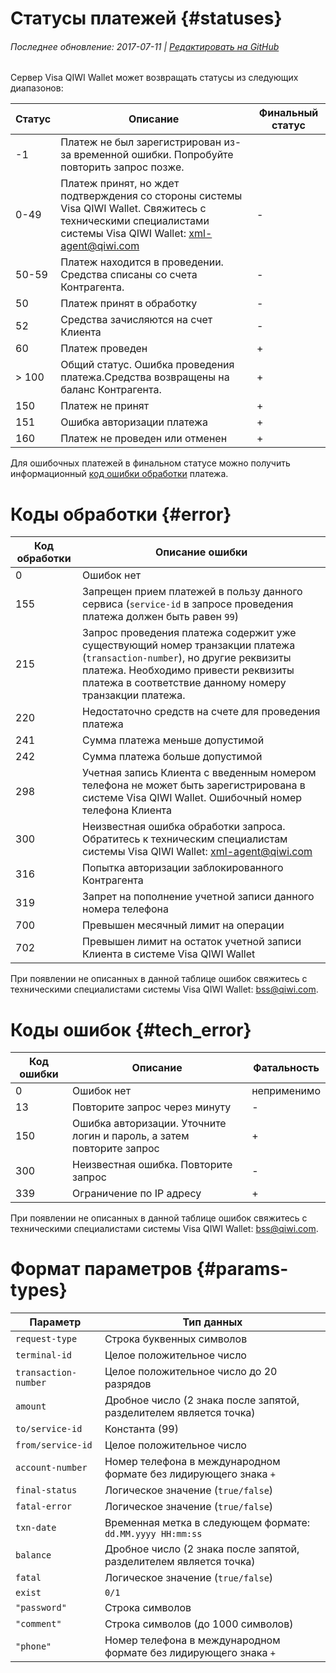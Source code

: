 # Статусы платежей {#statuses}

###### Последнее обновление: 2017-07-11 | [Редактировать на GitHub](https://github.com/QIWI-API/topup-wallet-doc/blob/master/_errors_ru.html.md)

Сервер Visa QIWI Wallet может возвращать статусы из следующих диапазонов:

Статус | Описание | Финальный статус
-----|---------|-------------
\-1	| Платеж не был зарегистрирован из-за временной ошибки. Попробуйте повторить запрос позже.|
0\-49|Платеж принят, но ждет подтверждения со стороны системы Visa QIWI Wallet. Свяжитесь с техническими специалистами системы Visa QIWI Wallet: <a href="mailto:xml-agent@qiwi.com">xml-agent@qiwi.com</a> | \-
50\-59	| Платеж находится в проведении. Средства списаны со счета Контрагента.| \-
50|Платеж принят в обработку| \-
52|Средства зачисляются на счет Клиента| \-
60|Платеж проведен| \+
\> 100|Общий статус. Ошибка проведения платежа.Средства возвращены на баланс Контрагента.| \+
150|Платеж не принят|\+
151|Ошибка авторизации платежа|\+
160|Платеж не проведен или отменен|\+

Для ошибочных платежей в финальном статусе можно получить информационный [код ошибки обработки](#error) платежа.

# Коды обработки {#error}

Код обработки| Описание ошибки
-----|--------
0| Ошибок нет
155|Запрещен прием платежей в пользу данного сервиса (`service-id` в запросе проведения платежа должен быть равен `99`)
215| Запрос проведения платежа содержит уже существующий номер транзакции платежа (`transaction-number`), но другие реквизиты платежа. Необходимо привести реквизиты платежа в соответствие данному номеру транзакции платежа.
220|Недостаточно средств на счете для проведения платежа
241|Сумма платежа меньше допустимой
242|Сумма платежа больше допустимой
298|Учетная запись Клиента с введенным номером телефона не может быть зарегистрирована в системе Visa QIWI Wallet. Ошибочный номер телефона Клиента
300|Неизвестная ошибка обработки запроса. Обратитесь к техническим специалистам системы Visa QIWI Wallet: <a href="mailto:xml-agent@qiwi.com">xml-agent@qiwi.com</a>
316|Попытка авторизации заблокированного Контрагента
319|Запрет на пополнение учетной записи данного номера телефона
700|Превышен месячный лимит на операции
702|Превышен лимит на остаток учетной записи Клиента в системе Visa QIWI Wallet

При появлении не описанных в данной таблице ошибок свяжитесь с техническими специалистами системы Visa QIWI Wallet: <a href="mailto:bss@qiwi.com">bss@qiwi.com</a>.

# Коды ошибок {#tech_error}

Код ошибки|Описание|Фатальность
----|------|---------
0|Ошибок нет|неприменимо
13|Повторите запрос через минуту|\-
150|Ошибка авторизации. Уточните логин и пароль, а затем повторите запрос|\+
300|Неизвестная ошибка. Повторите запрос|\-
339|Ограничение по IP адресу|\+

При появлении не описанных в данной таблице ошибок свяжитесь с техническими специалистами системы Visa QIWI Wallet: <a href="mailto:bss@qiwi.com">bss@qiwi.com</a>.

# Формат параметров {#params-types}

Параметр|Тип данных
--------|----------
`request-type`|Строка буквенных символов
`terminal-id`|Целое положительное число
`transaction-number`|Целое положительное число до 20 разрядов
`amount`|Дробное число (2 знака после запятой, разделителем является точка)
`to/service-id`	| Константа (99)
`from/service-id`|Целое положительное число
`account-number`|Номер телефона в международном формате без лидирующего знака `+`
`final-status`|Логическое значение (`true/false`)
`fatal-error`|Логическое значение (`true/false`)
`txn-date`| Временная метка в следующем формате:<br>`dd.MM.yyyy HH:mm:ss`
`balance`|Дробное число (2 знака после запятой, разделителем является точка)
`fatal`|Логическое значение (`true/false`)
`exist`|`0/1`
`"password"`|Строка символов
`"comment"`|Строка символов (до 1000 символов)
`"phone"`|Номер телефона в международном формате без лидирующего знака `+`




